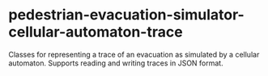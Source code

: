 # pedestrian-evacuation-simulator-cellular-automaton-trace
Classes for representing a trace of an evacuation as simulated by a cellular automaton. Supports reading and writing 
traces in JSON format.
